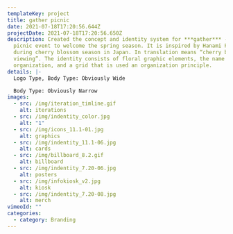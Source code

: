 ```yaml
---
templateKey: project
title: gather picnic
date: 2021-07-18T17:20:56.644Z
projectDate: 2021-07-18T17:20:56.650Z
description: Created the concept and identity system for ***gather*** - a giant
  picnic event to welcome the spring season. It is inspired by Hanami Picnic
  during cherry blossom season in Japan. In translation means “cherry blossom
  viewing”. The identity consists of floral graphic elements, the name of the
  organization, and a grid that is used an organization principle.
details: |-
  Logo Type, Body Type: Obviously Wide

  Body Type: Obviously Narrow
images:
  - src: /img/iteration_timline.gif
    alt: iterations
  - src: /img/indentity_color.jpg
    alt: "1"
  - src: /img/icons_11.1-01.jpg
    alt: graphics
  - src: /img/indentity_11.1-06.jpg
    alt: cards
  - src: /img/billboard_8.2.gif
    alt: billboard
  - src: /img/indentity_7.20-06.jpg
    alt: posters
  - src: /img/infokiosk_v2.jpg
    alt: kiosk
  - src: /img/indentity_7.20-08.jpg
    alt: merch
vimeoId: ""
categories:
  - category: Branding
---
```

